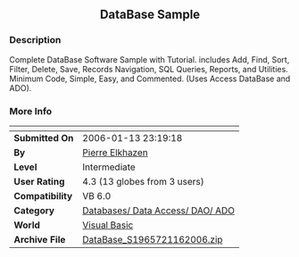 ﻿<div align="center">

## DataBase Sample


</div>

### Description

Complete DataBase Software Sample with Tutorial. includes Add, Find, Sort, Filter, Delete, Save, Records Navigation, SQL Queries, Reports, and Utilities. Minimum Code, Simple, Easy, and Commented. (Uses Access DataBase and ADO).
 
### More Info
 


<span>             |<span>
---                |---
**Submitted On**   |2006-01-13 23:19:18
**By**             |[Pierre Elkhazen](https://github.com/Planet-Source-Code/PSCIndex/blob/master/ByAuthor/pierre-elkhazen.md)
**Level**          |Intermediate
**User Rating**    |4.3 (13 globes from 3 users)
**Compatibility**  |VB 6\.0
**Category**       |[Databases/ Data Access/ DAO/ ADO](https://github.com/Planet-Source-Code/PSCIndex/blob/master/ByCategory/databases-data-access-dao-ado__1-6.md)
**World**          |[Visual Basic](https://github.com/Planet-Source-Code/PSCIndex/blob/master/ByWorld/visual-basic.md)
**Archive File**   |[DataBase\_S1965721162006\.zip](https://github.com/Planet-Source-Code/pierre-elkhazen-database-sample__1-64058/archive/master.zip)








